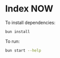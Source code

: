 # Index NOW

To install dependencies:

```bash
bun install
```

To run:

```bash
bun start --help
```
